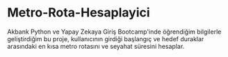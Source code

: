 # Metro-Rota-Hesaplayici
Akbank Python ve Yapay Zekaya Giriş Bootcamp'inde öğrendiğim bilgilerle geliştirdiğim bu proje, kullanıcının girdiği başlangıç ve hedef duraklar arasındaki en kısa metro rotasını ve seyahat süresini hesaplar.
